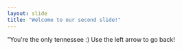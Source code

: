 ```yaml
---
layout: slide
title: "Welcome to our second slide!"
---
```

"You're the only tennessee :) 
Use the left arrow to go back!
